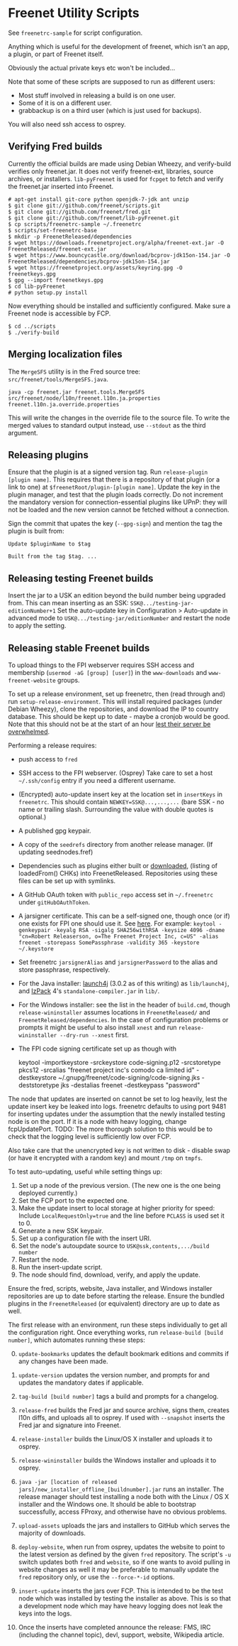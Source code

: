 # Freenet Utility Scripts

See `freenetrc-sample` for script configuration.

Anything which is useful for the development of freenet, which isn't an app, a plugin, or part of Freenet itself.

Obviously the actual private keys etc won't be included...

Note that some of these scripts are supposed to run as different users:

- Most stuff involved in releasing a build is on one user.
- Some of it is on a different user.
- grabbackup is on a third user (which is just used for backups).

You will also need ssh access to osprey.

## Verifying Fred builds

Currently the official builds are made using Debian Wheezy, and verify-build verifies only freenet.jar. It does not verify freenet-ext, libraries, source archives, or installers. `lib-pyFreenet` is used for `fcpget` to fetch and verify the freenet.jar inserted into Freenet.

    # apt-get install git-core python openjdk-7-jdk ant unzip
    $ git clone git://github.com/freenet/scripts.git
    $ git clone git://github.com/freenet/fred.git
    $ git clone git://github.com/freenet/lib-pyFreenet.git
    $ cp scripts/freenetrc-sample ~/.freenetrc
    $ scripts/set-freenetrc-base
    $ mkdir -p FreenetReleased/dependencies
    $ wget https://downloads.freenetproject.org/alpha/freenet-ext.jar -O FreenetReleased/freenet-ext.jar
    $ wget https://www.bouncycastle.org/download/bcprov-jdk15on-154.jar -O FreenetReleased/dependencies/bcprov-jdk15on-154.jar
    $ wget https://freenetproject.org/assets/keyring.gpg -O freenetkeys.gpg
    $ gpg --import freenetkeys.gpg
    $ cd lib-pyFreenet
    # python setup.py install

Now everything should be installed and sufficiently configured. Make sure a Freenet node is accessible by FCP.


    $ cd ../scripts
    $ ./verify-build

## Merging localization files

The `MergeSFS` utility is in the Fred source tree: `src/freenet/tools/MergeSFS.java`.

    java -cp freenet.jar freenet.tools.MergeSFS src/freenet/node/l10n/freenet.l10n.ja.properties freenet.l10n.ja.override.properties

This will write the changes in the override file to the source file. To write the merged values to standard output instead, use `--stdout` as the third argument.

## Releasing plugins

Ensure that the plugin is at a signed version tag. Run `release-plugin [plugin name]`. This requires that there is a repository of that plugin (or a link to one) at `$freenetRoot/plugin-[plugin name]`. Update the key in the plugin manager, and test that the plugin loads correctly. Do not increment the mandatory version for connection-essential plugins like UPnP: they will not be loaded and the new version cannot be fetched without a connection.

Sign the commit that upates the key (`--gpg-sign`) and mention the tag the
plugin is built from:

    Update $pluginName to $tag
    
    Built from the tag $tag. ...

## Releasing testing Freenet builds

Insert the jar to a USK an edition beyond the build number being upgraded from.
This can mean inserting as an SSK: `SSK@.../testing-jar-editionNumber+1`
Set the auto-update key in Configuration > Auto-update in advanced mode to
`USK@.../testing-jar/editionNumber` and restart the node to apply the setting.

## Releasing stable Freenet builds

To upload things to the FPI webserver requires SSH access and membership (`usermod -aG [group] [user]`) in the `www-downloads` and `www-freenet-website` groups.

To set up a release environment, set up freenetrc, then (read through and) run
`setup-release-environment`. This will install required packages (under Debian
Wheezy), clone the repositories, and download the IP to country database.
This should be kept up to date - maybe a cronjob would be good. Note
that this should not be at the start of an hour
[lest their server be overwhelmed](http://software77.net/faq.html#automated).

Performing a release requires:
* push access to `fred`
* SSH access to the FPI webserver. (Osprey) Take care to set a host `~/.ssh/config` entry if you need a different username.
* (Encrypted) auto-update insert key at the location set in `insertKeys` in `freenetrc`.
This should contain `NEWKEY=SSK@...,...,...` (bare SSK - no name or trailing
slash. Surrounding the value with double quotes is optional.)
* A published gpg keypair.
* A copy of the `seedrefs` directory from another release manager. (If updating seednodes.fref)
* Dependencies such as plugins either built or
[downloaded](https://github.com/freenet/fred/blob/next/src/freenet/pluginmanager/OfficialPlugins.java#L23),
(listing of loadedFrom() CHKs) into FreenetReleased. Repositories using these files can be set up with symlinks.
* A GitHub OAuth token with `public_repo` access set in `~/.freenetrc` under `gitHubOAuthToken`.
* A jarsigner certificate. This can be a self-signed one, though once (or if) one exists for FPI one should use it. See [here](http://docs.oracle.com/javase/6/docs/technotes/tools/windows/keytool.html). For example: `keytool -genkeypair -keyalg RSA -sigalg SHA256withRSA -keysize 4096 -dname "cn=Robert Releaserson, o=The Freenet Project Inc, c=US" -alias freenet -storepass SomePassphrase -validity 365 -keystore ~/.keystore`
 * Set freenetrc `jarsignerAlias` and `jarsignerPassword` to the alias and store passphrase, respectively.
* For the Java installer: [launch4j](http://sourceforge.net/projects/launch4j/)
(3.0.2 as of this writing) as `lib/launch4j`, and [IzPack](http://izpack.org/) 4's
`standalone-compiler.jar` in `lib/`.
* For the Windows installer: see the list in the header of `build.cmd`, though
`release-wininstaller` assumes locations in `FreenetReleased/` and `FreenetReleased/dependencies`.
In the case of configuration problems or prompts it might be useful to also
install `xnest` and run `release-wininstaller --dry-run --xnest` first.
* The FPI code signing certificate set up as though with

    keytool -importkeystore -srckeystore code-signing.p12  -srcstoretype pkcs12 -srcalias "freenet project inc's comodo ca limited id" -destkeystore ~/.gnupg/freenet/code-signing/code-signing.jks -deststoretype jks -destalias freenet -destkeypass "password"

The node that updates are inserted on cannot be set to log heavily, lest the
update insert key be leaked into logs. freenetrc defaults to using port 9481
for inserting updates under the assumption that the newly installed testing node
is on the port. If it is a node with heavy logging, change fcpUpdatePort.
TODO: The more thorough solution to this would be to check that the logging level
is sufficiently low over FCP.

Also take care that the unencrypted key is not written to disk - disable
swap (or have it encrypted with a random key) and mount `/tmp` on `tmpfs`.

To test auto-updating, useful while setting things up:

1. Set up a node of the previous version. (The new one is the one being deployed currently.)
2. Set the FCP port to the expected one.
3. Make the update insert to local storage at higher priority for speed: Include `LocalRequestOnly=true` and the line before `PCLASS` is used set it to 0.
4. Generate a new SSK keypair.
5. Set up a configuration file with the insert URI.
6. Set the node's autoupdate source to `USK@ssk,contents,.../build number`
7. Restart the node.
8. Run the insert-update script.
9. The node should find, download, verify, and apply the update.

Ensure the fred, scripts, website, Java installer, and Windows installer repositories are up to
date before starting the release. Ensure the bundled plugins in the `FreenetReleased`
(or equivalent) directory are up to date as well.

The first release with an environment, run these steps individually to get all the configuration right. Once everything works, run `release-build [build number]`, which automates running these steps:

0. `update-bookmarks` updates the default bookmark editions and commits if any changes have been made.

0. `update-version` updates the version number, and prompts for and updates the mandatory dates if applicable.

1. `tag-build [build number]` tags a build and prompts for a changelog.

2. `release-fred` builds the Fred jar and source archive, signs them, creates l10n diffs, and uploads all to osprey.
If used with `--snapshot` inserts the Fred jar and signature into Freenet.

3. `release-installer` builds the Linux/OS X installer and uploads it to osprey.

4. `release-wininstaller` builds the Windows installer and uploads it to osprey.

5. `java -jar [location of released jars]/new_installer_offline_[buildnumber].jar` runs an installer. The release manager should test installing a node both with the Linux / OS X installer and the Windows one. It should be able to bootstrap successfully, access FProxy, and otherwise have no obvious problems.

6. `upload-assets` uploads the jars and installers to GitHub which serves the majority of downloads.

7. `deploy-website`, when run from osprey, updates the website to point to the latest version as defined by the given `fred` repository. The script's `-u` switch updates both `fred` and `website`, so if one wants to avoid pulling in website changes as well it may be preferable to manually update the `fred` repository only, or use the `--force-*-id` options.

8. `insert-update` inserts the jars over FCP. This is intended to be the test node which was installed by testing the installer as above. This is so that a development node which may have heavy logging does not leak the keys into the logs.

9. Once the inserts have completed announce the release: FMS, IRC (including the channel topic), devl, support, website, Wikipedia article.
